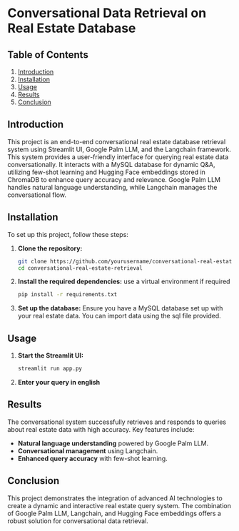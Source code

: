 
# Conversational Data Retrieval on Real Estate Database



## Table of Contents
1. [Introduction](#introduction)
2. [Installation](#installation)
3. [Usage](#usage)
4. [Results](#results)
5. [Conclusion](#conclusion)

## Introduction

This project is an end-to-end conversational real estate database retrieval system using Streamlit UI, Google Palm LLM, and the Langchain framework. This system provides a user-friendly interface for querying real estate data conversationally. It interacts with a MySQL database for dynamic Q&A, utilizing few-shot learning and Hugging Face embeddings stored in ChromaDB to enhance query accuracy and relevance. Google Palm LLM handles natural language understanding, while Langchain manages the conversational flow.

## Installation

To set up this project, follow these steps:

1. **Clone the repository:**
   ```bash
   git clone https://github.com/yourusername/conversational-real-estate-retrieval.git
   cd conversational-real-estate-retrieval
   
   ```
2. **Install the required dependencies:**
    use a virtual environment if required
   ```bash
   pip install -r requirements.txt
   ```
3. **Set up the database:**
  Ensure you have a MySQL database set up with your real estate data.
  You can import data using the sql file provided.
## Usage

1. **Start the Streamlit UI:**
   ```bash
   streamlit run app.py
   ```
2. **Enter your query in english**
## Results

The conversational system successfully retrieves and responds to queries about real estate data with high accuracy. Key features include:

- **Natural language understanding** powered by Google Palm LLM.
- **Conversational management** using Langchain.
- **Enhanced query accuracy** with few-shot learning.
## Conclusion

This project demonstrates the integration of advanced AI technologies to create a dynamic and interactive real estate query system. The combination of Google Palm LLM, Langchain, and Hugging Face embeddings offers a robust solution for conversational data retrieval.




